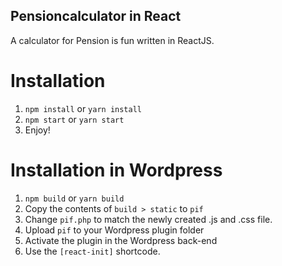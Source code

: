 ## Pensioncalculator in React

A calculator for Pension is fun written in ReactJS.

# Installation

1. `npm install` or `yarn install`
2. `npm start` or `yarn start`
3. Enjoy!

# Installation in Wordpress

1. `npm build` or `yarn build`
2. Copy the contents of `build > static` to `pif`
4. Change `pif.php` to match the newly created .js and .css file.
3. Upload `pif` to your Wordpress plugin folder
4. Activate the plugin in the Wordpress back-end
5. Use the `[react-init]` shortcode.